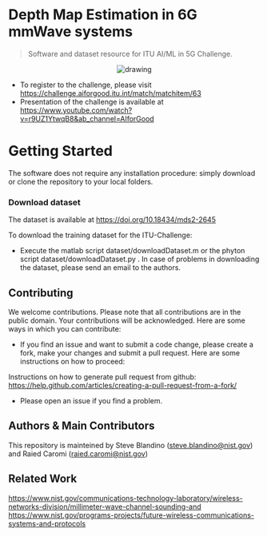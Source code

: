 # Depth Map Estimation in 6G mmWave systems

> Software and dataset resource for ITU AI/ML in 5G Challenge. 

<p align="center">
<img src="docs/gif/room_estimation.gif" alt="drawing">
</p>

* To register to the challenge, please visit https://challenge.aiforgood.itu.int/match/matchitem/63 
* Presentation of the challenge is available at https://www.youtube.com/watch?v=r9UZ1YtwqB8&ab_channel=AIforGood

# Getting Started

The software does not require any installation procedure: simply download or clone the repository to your local folders.


### Download dataset

The dataset is available at https://doi.org/10.18434/mds2-2645


To download the training dataset for the ITU-Challenge:

* Execute the matlab script dataset/downloadDataset.m or the phyton script dataset/downloadDataset.py .
In case of problems in downloading the dataset, please send an email to the authors.


## Contributing

We welcome contributions. Please note that all contributions are in the 
public domain. Your contributions will be acknowledged.
Here are some ways in which you can contribute:

* If you find an issue and want to submit a code change, please create a fork, 
make your changes and submit a pull request. Here are some instructions on 
how to proceed:

Instructions on how to generate pull request from github: https://help.github.com/articles/creating-a-pull-request-from-a-fork/

* Please open an issue if you find a problem.



## Authors & Main Contributors

This repository is mainteined by Steve Blandino (steve.blandino@nist.gov) and Raied Caromi (raied.caromi@nist.gov) 


## Related Work

https://www.nist.gov/communications-technology-laboratory/wireless-networks-division/millimeter-wave-channel-sounding-and
https://www.nist.gov/programs-projects/future-wireless-communications-systems-and-protocols
